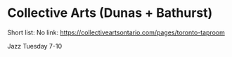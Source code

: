 # Collective Arts (Dunas + Bathurst)

Short list: No
link: https://collectiveartsontario.com/pages/toronto-taproom

Jazz Tuesday 7-10
